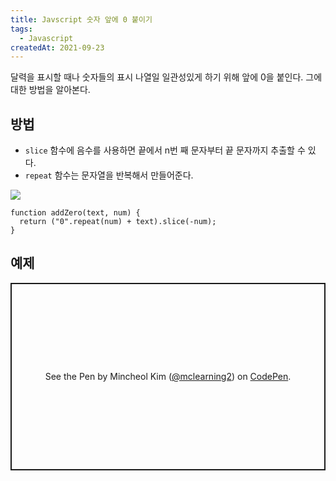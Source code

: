 ```yaml
---
title: Javscript 숫자 앞에 0 붙이기
tags:
  - Javascript
createdAt: 2021-09-23
---
```


달력을 표시할 때나 숫자들의 표시 나열일 일관성있게 하기 위해 앞에 0을 붙인다. 그에 대한 방법을 알아본다.

<!--more-->

## 방법

- `slice` 함수에 음수를 사용하면 끝에서 n번 째 문자부터 끝 문자까지 추출할 수 있다.
- `repeat` 함수는 문자열을 반복해서 만들어준다.

![](/images/add-zero-in-front-of-number/210910-143402.png)

```js[test.js]
function addZero(text, num) {
  return ("0".repeat(num) + text).slice(-num);
}
```

## 예제

<p class="codepen" data-height="300" data-default-tab="js,result" data-slug-hash="xxrEZKx" data-editable="true" data-user="mclearning2" style="height: 300px; box-sizing: border-box; display: flex; align-items: center; justify-content: center; border: 2px solid; margin: 1em 0; padding: 1em;">
  <span>See the Pen <a href="https://codepen.io/mclearning2/pen/xxrEZKx">
  </a> by Mincheol Kim (<a href="https://codepen.io/mclearning2">@mclearning2</a>)
  on <a href="https://codepen.io">CodePen</a>.</span>
</p>
<script async src="https://cpwebassets.codepen.io/assets/embed/ei.js"></script>
